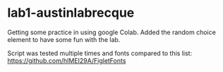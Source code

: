 # lab1-austinlabrecque

Getting some practice in using google Colab. Added the random choice element to have some fun with the lab.

Script was tested multiple times and fonts compared to this list: https://github.com/hIMEI29A/FigletFonts
